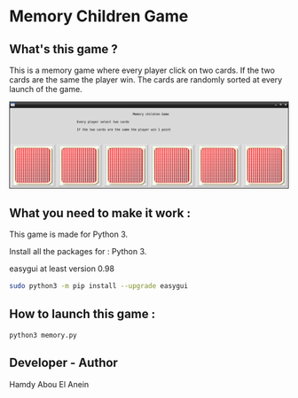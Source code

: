 # Memory Children Game

## What's this game ?  

This is a memory game where every player click on two cards. If the two cards are the same the player win. The cards are randomly sorted at every launch of the game. 

![Screenshot](screenshot.png)  


## What you need to make it work :  

This game is made for Python 3.  

Install all the packages for : Python 3.  

easygui at least version 0.98  

```sh
sudo python3 -m pip install --upgrade easygui  
```  


## How to launch this game :  

```sh
python3 memory.py
```  


## Developer - Author  

Hamdy Abou El Anein  

